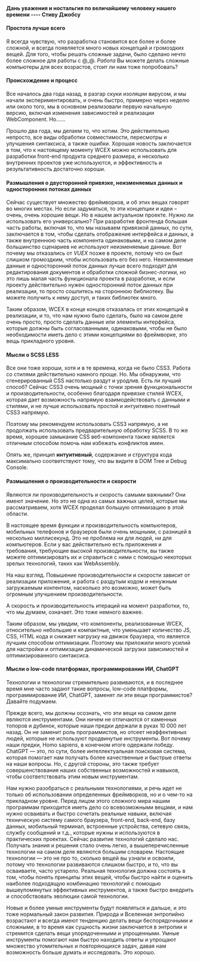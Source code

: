 <!--DESC: {icon:{name:"lightbulb_circle",pkg:"mdi",type:"filled"},id:5} -->
<p align=center><svg width=8em src="@/@wcex/doc/assets/jobs.svg" ></svg></p>

#### Дань уважения и ностальгия по величайшему человеку нашего времени ---- **Стиву Джобсу**

#### Простота лучше всего

Я всегда чувствую, что разработка становится все более и более сложной, и всегда появляется много новых концепций и громоздких вещей. Для того, чтобы решать сложные задачи, было сделано нечто более сложное для работы с @\_@.
_Работа_ Вы можете делать сложные компьютеры для всех возрастов, стоит ли нам тоже попробовать?

#### Происхождение и процесс

Все началось два года назад, в разгар скуки изоляции вирусом, и мы начали экспериментировать, и очень быстро, примерно через неделю или около того, мы в основном реализовали первую начальную версию, включая изменения зависимостей и реализации WebComponent. Но......

Прошло два года, мы делаем то, что хотим. Это действительно непросто, все виды обработки совместимости, пересмотры и улучшения синтаксиса, а также ошибки. Хорошая новость заключается в том, что к настоящему моменту WCEX можно использовать для разработки front-end продукта среднего размера, и несколько внутренних проектов уже используются, и эффективность и результативность достаточно хороши.

#### Размышления о двусторонней привязке, неизменяемых данных и односторонних потоках данных

Сейчас существует множество фреймворков, и об этих вещах говорят во многих местах. Но если задуматься, то эти концепции и идеи – очень, очень хорошие вещи. Но в нашем актуальном проекте. Нужно ли использовать его универсально?
При разработке фронтенда большая часть работы, включая то, что мы называем привязкой данных, по сути, заключается в том, чтобы сделать отображение интерфейса и данных, а также внутреннюю часть компонента одинаковыми, и на самом деле большинство сценариев не используют неизменяемые данные.
Вот почему мы отказались от _VUEX_ позже в проекте, потому что он был слишком громоздким, чтобы использовать его без него. Неизменяемые данные и односторонний поток данных лучше всего подходят для редактирования документов и обработки сложной бизнес-логики, но это лишь малая часть функционала проекта в разработке, и если проекту действительно нужен односторонний поток данных при реализации, то просто сошлитесь на стороннюю библиотеку. Вы можете получить к нему доступ, и таких библиотек много.

Таким образом, WCEX в конце концов отказалась от этих концепций в реализации, и то, что нам нужно было сделать, было на самом деле очень просто, просто сделать данные или элементы интерфейса, которые должны быть согласованными, одинаковыми, чтобы не было необходимости иметь дело с этими концепциями во фреймворке, это вещь прикладного уровня.

#### Мысли о SCSS LESS

Все они тоже хороши, хотя и в те времена, когда не было CSS3. Работа со стилями действительно намного проще.
Но. Мы обнаружим, что сгенерированный CSS настолько раздут и уродлив. Есть ли лучший способ?
Сейчас CSS3 очень мощный с точки зрения функциональности и производительности, особенно благодаря привязке стилей WCEX, которая дает возможность напрямую взаимодействовать с данными и стилями, и не лучше использовать простой и интуитивно понятный CSS3 напрямую.

Поэтому мы рекомендуем использовать CSS3 напрямую, а не продолжать использовать предварительную обработку SCSS. В то же время, хорошее замыкание CSS веб-компонента также является отличным способом помочь нам избежать конфликтов имен.

Опять же, принцип **интуитивный**, содержание и структура кода максимально соответствуют тому, что вы видите в DOM Tree и Debug Console.

#### Размышления о производительности и скорости

Являются ли производительность и скорость самыми важными? Они имеют значение. Но это не одна из самых важных целей, которые мы рассматриваем, хотя WCEX проделал большую оптимизацию в этой области.

В настоящее время функции и производительность компьютеров, мобильных телефонов и браузеров были очень мощными, с разницей в несколько миллисекунд. Это не проблема ни для людей, ни для компьютеров. Если у вас действительно есть приложения и требования, требующие высокой производительности, вы также можете оптимизировать их и справиться с ними с помощью некоторых зрелых технологий, таких как WebAssembly.

На наш взгляд. Повышение производительности и скорости зависит от реализации приложения, и работа с раздутым кодом и ненужным загружаемым контентом, насколько это возможно, может быть огромным улучшением производительности.

А скорость и производительность итераций на момент разработки, то, что мы думаем, означает. Это тоже немного важнее.

Таким образом, мы увидим, что компоненты, реализованные WCEX, относительно небольшие и компактные, что уменьшает количество JS, CSS, HTML кода и снижает нагрузку на движок браузера, что является лучшим способом оптимизации. Поэтому мы приложили много усилий для настройки и оптимизации динамической загрузки зависимостей и оптимизированного синтаксиса.

#### Мысли о low-code платформах, программировании ИИ, ChatGPT

Технологии и технологии стремительно развиваются, и в последнее время мне часто задают такие вопросы, low-code платформы, программирование ИИ, ChatGPT, заменят ли эти вещи программистов? Давайте подумаем.

Прежде всего, мы должны осознать, что эти вещи на самом деле являются инструментами. Они ничем не отличаются от каменных топоров и дубинок, которые наши предки держали в руках 10 000 лет назад. Он не заменит роль программистов, но отсеет неэффективных людей, которые не используют продвинутые инструменты. Вот почему наши предки, Homo sapiens, в конечном итоге одержали победу. ChatGPT — это, по сути, более интеллектуальная поисковая система, которая помогает нам получать более качественные и быстрые ответы на наши вопросы. Но, с другой стороны, это также требует совершенствования наших собственных возможностей и навыков, чтобы соответствовать этим новым инструментам.

Нам нужно разобраться с реальными технологиями, и речь идет не только об использовании определенных фреймворков, но и о чем-то на прикладном уровне. Перед лицом этого сложного мира нашим программам приходится иметь дело со всевозможными вещами, и нам нужно осваивать и быстро сочетать реальные навыки, включая техническую систему самого браузера, front-end, back-end, базу данных, мобильный терминал, встроенные устройства, сетевую связь, службу сообщений и т.д., которые нужны и используются в практических проектах. Сейчас развитие технологий сделало нас. Получать знания и решения стало очень легко, а вышеперечисленные технологии на самом деле являются большим словарем. Настоящие технологии — это не про то, сколько вещей вы узнали и освоили, потому что технологии развиваются слишком быстро, и то, что вы осваиваете, часто устарело. Реальная технология должна состоять в том, чтобы понять принципы этих вещей, чтобы быстро найти и оценить наиболее подходящую комбинацию технологий с помощью вышеупомянутых эффективных инструментов, а также быстро внедрить и способствовать эволюции самой технологии.

Новые и более умные инструменты будут появляться и дальше, и это тоже нормальный закон развития. Природа и Вселенная энтропийно возрастают и всегда имеют тенденцию делать вещи беспорядочными и сложными, в то время как сущность жизни заключается в энтропии и стремится сделать вещи упорядоченными и упрощенными. Умные инструменты помогают нам быстро находить ответы и упрощают множество утомительных и повторяющихся задач, давая нам возможность больше думать и исследовать. Это хорошо.
